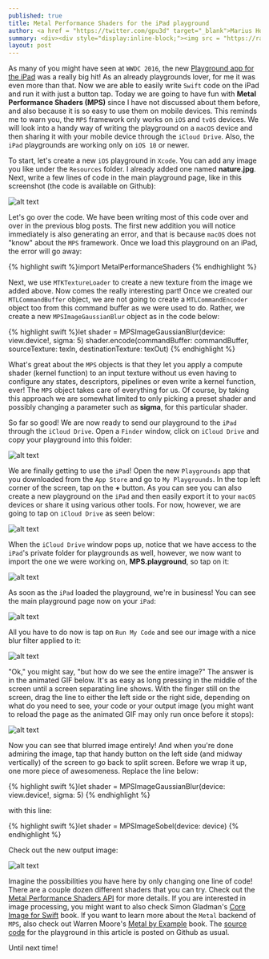 ```yaml
---
published: true
title: Metal Performance Shaders for the iPad playground
author: <a href = "https://twitter.com/gpu3d" target="_blank">Marius Horga</a>
summary: <div><div style="display:inline-block;"><img src = "https://raw.githubusercontent.com/MetalKit/images/master/mps_9.png" alt="Metal" height="100" width="160"></div><div style="display:inline-block; width:75%; padding-left:1.5em; color:grey; vertical-align:middle;">Learning how to easily import a playground from a Mac to an iPad using the iCloud Drive. Seeing how a MPS object does the command encoding directly, without having to configure any states, descriptors or functions.</div></div>
layout: post
---
```

As many of you might have seen at `WWDC 2016`, the new [Playground app for the iPad](https://developer.apple.com/videos/play/wwdc2016/408/) was a really big hit! As an already playgrounds lover, for me it was even more than that. Now we are able to easily write `Swift` code on the iPad and run it with just a button tap. Today we are going to have fun with __Metal Performance Shaders (MPS)__ since I have not discussed about them before, and also because it is so easy to use them on mobile devices. This reminds me to warn you, the `MPS` framework only works on `iOS` and `tvOS` devices. We will look into a handy way of writing the playground on a `macOS` device and then sharing it with your mobile device through the `iCloud Drive`. Also, the `iPad` playgrounds are working only on `iOS 10` or newer.

To start, let's create a new `iOS` playground in `Xcode`. You can add any image you like under the `Resources` folder. I already added one named __nature.jpg__. Next, write a few lines of code in the main playground page, like in this screenshot (the code is available on Github):

![alt text](https://github.com/MetalKit/images/raw/master/mps_1.png "1")

Let's go over the code. We have been writing most of this code over and over in the previous blog posts. The first new addition you will notice immediately is also generating an error, and that is because `macOS` does not "know" about the `MPS` framework. Once we load this playground on an iPad, the error will go away:

{% highlight swift %}import MetalPerformanceShaders
{% endhighlight %}

Next, we use `MTKTextureLoader` to create a new texture from the image we added above. Now comes the really interesting part! Once we created our `MTLCommandBuffer` object, we are not going to create a `MTLCommandEncoder` object too from this command buffer as we were used to do. Rather, we create a new `MPSImageGaussianBlur` object as in the code below:

{% highlight swift %}let shader = MPSImageGaussianBlur(device: view.device!, sigma: 5)
shader.encode(commandBuffer: commandBuffer, sourceTexture: texIn, destinationTexture: texOut)
{% endhighlight %}

What's great about the `MPS` objects is that they let you apply a compute shader (kernel function) to an input texture without us even having to configure any states, descriptors, pipelines or even write a kernel function, ever! The `MPS` object takes care of everything for us. Of course, by taking this approach we are somewhat limited to only picking a preset shader and possibly changing a parameter such as __sigma__, for this particular shader.

So far so good! We are now ready to send our playground to the `iPad` through the `iCloud Drive`. Open a `Finder` window, click on `iCloud Drive` and copy your playground into this folder:

![alt text](https://github.com/MetalKit/images/raw/master/mps_8.PNG "2")

We are finally getting to use the `iPad`! Open the new `Playgrounds` app that you downloaded from the `App Store` and go to `My Playgrounds`. In the top left corner of the screen, tap on the __+__ button. As you can see you can also create a new playground on the `iPad` and then easily export it to your `macOS` devices or share it using various other tools. For now, however, we are going to tap on `iCloud Drive` as seen below:

![alt text](https://github.com/MetalKit/images/raw/master/mps_2.PNG "2")

When the `iCloud Drive` window pops up, notice that we have access to the `iPad`'s private folder for playgrounds as well, however, we now want to import the one we were working on, __MPS.playground__, so tap on it:

![alt text](https://github.com/MetalKit/images/raw/master/mps_3.PNG "3")

As soon as the `iPad` loaded the playground, we're in business! You can see the main playground page now on your `iPad`:

![alt text](https://github.com/MetalKit/images/raw/master/mps_4.PNG "4")

All you have to do now is tap on `Run My Code` and see our image with a nice blur filter applied to it:

![alt text](https://github.com/MetalKit/images/raw/master/mps_5.PNG "5")

"Ok," you might say, "but how do we see the entire image?" The answer is in the animated GIF below. It's as easy as long pressing in the middle of the screen until a screen separating line shows. With the finger still on the screen, drag the line to either the left side or the right side, depending on what do you need to see, your code or your output image (you might want to reload the page as the animated GIF may only run once before it stops):

![alt text](https://github.com/MetalKit/images/raw/master/mps_6.gif "6")

Now you can see that blurred image entirely! And when you're done admiring the image, tap that handy button on the left side (and midway vertically) of the screen to go back to split screen. Before we wrap it up, one more piece of awesomeness. Replace the line below:

{% highlight swift %}let shader = MPSImageGaussianBlur(device: view.device!, sigma: 5)
{% endhighlight %}

with this line:

{% highlight swift %}let shader = MPSImageSobel(device: device)
{% endhighlight %}

Check out the new output image:

![alt text](https://github.com/MetalKit/images/raw/master/mps_7.PNG "7")

Imagine the possibilities you have here by only changing one line of code! There are a couple dozen different shaders that you can try. Check out the [Metal Performance Shaders API](https://developer.apple.com/reference/metalperformanceshaders#symbols) for more details. If you are interested in image processing, you might want to also check Simon Gladman's [Core Image for Swift](https://itunes.apple.com/us/book/core-image-for-swift/id1073029980?mt=13) book. If you want to learn more about the `Metal` backend of `MPS`, also check out Warren Moore's [Metal by Example](https://gum.co/metalbyexample) book. The [source code](https://github.com/MetalKit/mps) for the playground in this article is posted on Github as usual.

Until next time!
